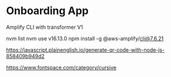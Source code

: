 # Onboarding App


Amplify CLI with transformer V1

nvm list
nvm use v16.13.0
npm install -g @aws-amplify/cli@7.6.21

https://javascript.plainenglish.io/generate-qr-code-with-node-js-858409b949d2

https://www.fontspace.com/category/cursive